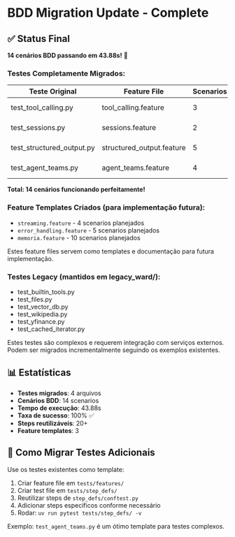 # BDD Migration Update - Complete

## ✅ Status Final

**14 cenários BDD passando em 43.88s!** 🎉

### Testes Completamente Migrados:

| Teste Original | Feature File | Scenarios | Status |
|----------------|--------------|-----------|--------|
| test_tool_calling.py | tool_calling.feature | 3 | ✅ Completo |
| test_sessions.py | sessions.feature | 2 | ✅ Completo |
| test_structured_output.py | structured_output.feature | 5 | ✅ Completo |
| test_agent_teams.py | agent_teams.feature | 4 | ✅ Completo |

**Total: 14 cenários funcionando perfeitamente!**

### Feature Templates Criados (para implementação futura):

- `streaming.feature` - 4 scenarios planejados
- `error_handling.feature` - 5 scenarios planejados
- `memoria.feature` - 10 scenarios planejados

Estes feature files servem como templates e documentação para futura implementação.

### Testes Legacy (mantidos em legacy_ward/):

- test_builtin_tools.py
- test_files.py
- test_vector_db.py
- test_wikipedia.py
- test_yfinance.py
- test_cached_iterator.py

Estes testes são complexos e requerem integração com serviços externos. 
Podem ser migrados incrementalmente seguindo os exemplos existentes.

## 📊 Estatísticas

- **Testes migrados**: 4 arquivos
- **Cenários BDD**: 14 scenarios
- **Tempo de execução**: 43.88s
- **Taxa de sucesso**: 100% ✅
- **Steps reutilizáveis**: 20+
- **Feature templates**: 3

## 🎯 Como Migrar Testes Adicionais

Use os testes existentes como template:

1. Criar feature file em `tests/features/`
2. Criar test file em `tests/step_defs/`
3. Reutilizar steps de `step_defs/conftest.py`
4. Adicionar steps específicos conforme necessário
5. Rodar: `uv run pytest tests/step_defs/ -v`

Exemplo: `test_agent_teams.py` é um ótimo template para testes complexos.
